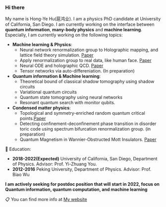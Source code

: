 ### Hi there 
My name is Hong-Ye Hu(扈鸿业). I am a physics PhD candidate at University of California, San Diego. 
I am currently working on the interface between **quantum information**, **many-body physics** and **machine learning**. 
Especially, I am currently working on the following topics:
* **Machine learning & Physics**:
  - Neural network renormalization group to Holographic mapping, and lattice field theory simulation. [Paper](https://journals.aps.org/prresearch/abstract/10.1103/PhysRevResearch.2.023369)
  - Apply renormalization group to real data, like human face. [Paper](https://arxiv.org/pdf/2010.00029.pdf)
  - Neural ODE and holographic QCD. [Paper](https://arxiv.org/pdf/2006.00712.pdf)
  - Tensor networks via auto-differeniation. (In preparation)
* **Quantum information & Machine learning**:
  - Theoretical bound of classical shadow tomography using shadow circuits
  - Variational quantum circuits
  - Quantum state tomography using neural networks
  - Resonant quantum search with monitor qubits.
* **Condensed matter physics**:
  - Topological and symmetry-enriched random quantum critical points.[Paper](https://arxiv.org/pdf/2008.02285.pdf)
  - Detecting confinement-deconfinement phase transition in disorder toric code using spectrum bifurcation renormalization group. (in preparation)
  - Quantum Magnetism in Wannier-Obstructed Mott Insulators. [Paper](https://arxiv.org/pdf/2005.01439.pdf)


:book: Education:
* **2018-2022(Expected)** University of California, San Diego, Department of Physics. Advisor: Prof. Yi-Zhuang You.
* **2012-2016** Peking University, Department of Physics. Advisor: Prof. Biao Wu

**I am actively seeking for postdoc position that will start in 2022, focus on Quantum information, quantum computation, and machine learning**
  
:clipboard: You can find more info at [My website](https://www.hongyehu.com)


<!--
**hongyehu/hongyehu** is a ✨ _special_ ✨ repository because its `README.md` (this file) appears on your GitHub profile.

Here are some ideas to get you started:

- 🔭 I’m currently working on ...
- 🌱 I’m currently learning ...
- 👯 I’m looking to collaborate on ...
- 🤔 I’m looking for help with ...
- 💬 Ask me about ...
- 📫 How to reach me: ...
- 😄 Pronouns: ...
- ⚡ Fun fact: ...
-->
